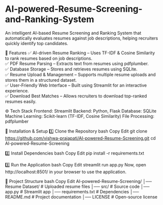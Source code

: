 # AI-powered-Resume-Screening-and-Ranking-System
An intelligent AI-based Resume Screening and Ranking System that automatically evaluates resumes against job descriptions, helping recruiters quickly identify top candidates.
<br>

📌 Features
✅ AI-driven Resume Ranking – Uses TF-IDF & Cosine Similarity to rank resumes based on job descriptions.<br>
✅ PDF Resume Parsing – Extracts text from resumes using pdfplumber.<br>
✅ Database Storage – Stores and retrieves resumes using SQLite.<br>
✅ Resume Upload & Management – Supports multiple resume uploads and stores them in a structured dataset.<br>
✅ User-Friendly Web Interface – Built using Streamlit for an interactive experience.<br>
✅ Download Best Matches – Allows recruiters to download top-ranked resumes easily.<br>


⚙️ Tech Stack
Frontend: Streamlit
Backend: Python, Flask
Database: SQLite
Machine Learning: Scikit-learn (TF-IDF, Cosine Similarity)
File Processing: pdfplumber


🚀 Installation & Setup
1️⃣ Clone the Repository
bash
Copy
Edit
git clone https://github.com/vishwa-prajapati/AI-powered-Resume-Screening.git
cd AI-powered-Resume-Screening

2️⃣ Install Dependencies
bash
Copy
Edit
pip install -r requirements.txt

3️⃣ Run the Application
bash
Copy
Edit
streamlit run app.py
Now, open http://localhost:8501/ in your browser to use the application.

📂 Project Structure
bash
Copy
Edit
AI-powered-Resume-Screening/
│── Resume Dataset/         # Uploaded resume files
│── src/                    # Source code
│── app.py                  # Streamlit app
│── requirements.txt         # Dependencies
│── README.md               # Project documentation
│── LICENSE                 # Open-source license

